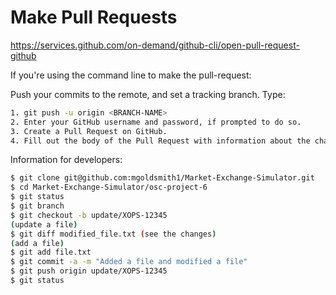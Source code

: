
# Make Pull Requests
https://services.github.com/on-demand/github-cli/open-pull-request-github

If you're using the command line to make the pull-request:

Push your commits to the remote, and set a tracking branch. Type:
```bash
1. git push -u origin <BRANCH-NAME>
2. Enter your GitHub username and password, if prompted to do so.
3. Create a Pull Request on GitHub.
4. Fill out the body of the Pull Request with information about the changes you’re introducing.
```

Information for developers:
```bash
$ git clone git@github.com:mgoldsmith1/Market-Exchange-Simulator.git
$ cd Market-Exchange-Simulator/osc-project-6
$ git status
$ git branch
$ git checkout -b update/XOPS-12345
(update a file)
$ git diff modified_file.txt (see the changes)
(add a file)
$ git add file.txt
$ git commit -a -m "Added a file and modified a file"
$ git push origin update/XOPS-12345
$ git status
```
